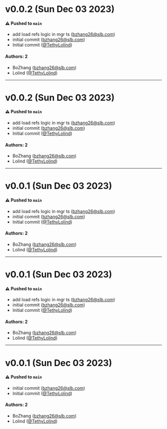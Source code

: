 # v0.0.2 (Sun Dec 03 2023)

#### ⚠️ Pushed to `main`

- add load refs logic in mgr ts (bzhang26@slb.com)
- initial commit (bzhang26@slb.com)
- Initial commit ([@TethyLolind](https://github.com/TethyLolind))

#### Authors: 2

- BoZhang (bzhang26@slb.com)
- Lolind ([@TethyLolind](https://github.com/TethyLolind))

---

# v0.0.2 (Sun Dec 03 2023)

#### ⚠️ Pushed to `main`

- add load refs logic in mgr ts (bzhang26@slb.com)
- initial commit (bzhang26@slb.com)
- Initial commit ([@TethyLolind](https://github.com/TethyLolind))

#### Authors: 2

- BoZhang (bzhang26@slb.com)
- Lolind ([@TethyLolind](https://github.com/TethyLolind))

---

# v0.0.1 (Sun Dec 03 2023)

#### ⚠️ Pushed to `main`

- add load refs logic in mgr ts (bzhang26@slb.com)
- initial commit (bzhang26@slb.com)
- Initial commit ([@TethyLolind](https://github.com/TethyLolind))

#### Authors: 2

- BoZhang (bzhang26@slb.com)
- Lolind ([@TethyLolind](https://github.com/TethyLolind))

---

# v0.0.1 (Sun Dec 03 2023)

#### ⚠️ Pushed to `main`

- add load refs logic in mgr ts (bzhang26@slb.com)
- initial commit (bzhang26@slb.com)
- Initial commit ([@TethyLolind](https://github.com/TethyLolind))

#### Authors: 2

- BoZhang (bzhang26@slb.com)
- Lolind ([@TethyLolind](https://github.com/TethyLolind))

---

# v0.0.1 (Sun Dec 03 2023)

#### ⚠️ Pushed to `main`

- initial commit (bzhang26@slb.com)
- Initial commit ([@TethyLolind](https://github.com/TethyLolind))

#### Authors: 2

- BoZhang (bzhang26@slb.com)
- Lolind ([@TethyLolind](https://github.com/TethyLolind))
